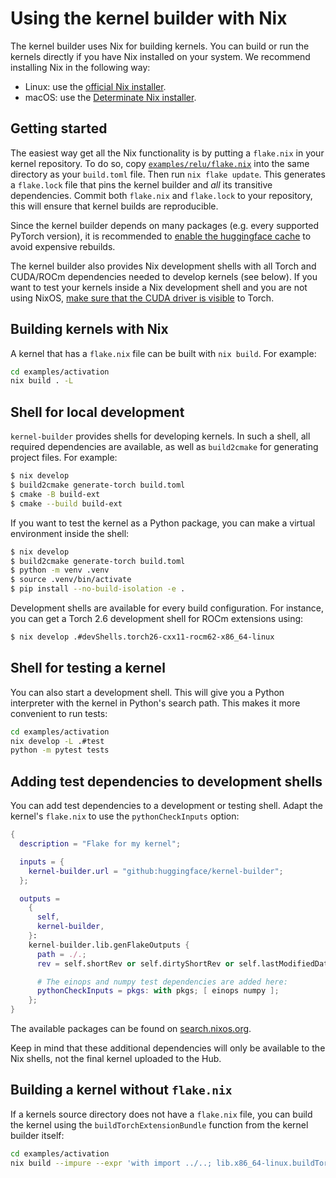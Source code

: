 # Using the kernel builder with Nix

The kernel builder uses Nix for building kernels. You can build or
run the kernels directly if you have Nix installed on your system.
We recommend installing Nix in the following way:

- Linux: use the [official Nix installer](https://nixos.org/download/).
- macOS: use the [Determinate Nix installer](https://docs.determinate.systems/determinate-nix/).

## Getting started

The easiest way get all the Nix functionality is by putting a
`flake.nix` in your kernel repository. To do so, copy
[`examples/relu/flake.nix`](../examples/relu/flake.nix) into the
same directory as your `build.toml` file. Then run `nix flake update`.
This generates a `flake.lock` file that pins the kernel builder
and _all_ its transitive dependencies. Commit both `flake.nix`
and `flake.lock` to your repository, this will ensure that kernel
builds are reproducible.

Since the kernel builder depends on many packages (e.g. every supported
PyTorch version), it is recommended to [enable the huggingface cache](https://app.cachix.org/cache/huggingface)
to avoid expensive rebuilds.

The kernel builder also provides Nix development shells with all Torch
and CUDA/ROCm dependencies needed to develop kernels (see below). If
you want to test your kernels inside a Nix development shell and you
are not using NixOS, [make sure that the CUDA driver is visible](https://danieldk.eu/Nix-CUDA-on-non-NixOS-systems#make-runopengl-driverlib-and-symlink-the-driver-library) to Torch.

## Building kernels with Nix

A kernel that has a `flake.nix` file can be built with `nix build`.
For example:

```bash
cd examples/activation
nix build . -L
```

## Shell for local development

`kernel-builder` provides shells for developing kernels. In such a shell,
all required dependencies are available, as well as `build2cmake` for generating
project files. For example:

```bash
$ nix develop
$ build2cmake generate-torch build.toml
$ cmake -B build-ext
$ cmake --build build-ext
```

If you want to test the kernel as a Python package, you can make a virtual
environment inside the shell:

```bash
$ nix develop
$ build2cmake generate-torch build.toml
$ python -m venv .venv
$ source .venv/bin/activate
$ pip install --no-build-isolation -e .
```

Development shells are available for every build configuration. For
instance, you can get a Torch 2.6 development shell for ROCm extensions
using:

```bash
$ nix develop .#devShells.torch26-cxx11-rocm62-x86_64-linux
```

## Shell for testing a kernel

You can also start a development shell. This will give you a Python interpreter
with the kernel in Python's search path. This makes it more convenient to run
tests:

```bash
cd examples/activation
nix develop -L .#test
python -m pytest tests
```

## Adding test dependencies to development shells

You can add test dependencies to a development or testing shell. Adapt
the kernel's `flake.nix` to use the `pythonCheckInputs` option:

```nix
{
  description = "Flake for my kernel";

  inputs = {
    kernel-builder.url = "github:huggingface/kernel-builder";
  };

  outputs =
    {
      self,
      kernel-builder,
    }:
    kernel-builder.lib.genFlakeOutputs {
      path = ./.;
      rev = self.shortRev or self.dirtyShortRev or self.lastModifiedDate;

      # The einops and numpy test dependencies are added here:
      pythonCheckInputs = pkgs: with pkgs; [ einops numpy ];
    };
}
```

The available packages can be found on [search.nixos.org](https://search.nixos.org/packages?channel=25.05&query=python312Packages).

Keep in mind that these additional dependencies will only be available to
the Nix shells, not the final kernel uploaded to the Hub.

## Building a kernel without `flake.nix`

If a kernels source directory does not have a `flake.nix` file, you can build the
kernel using the `buildTorchExtensionBundle` function from the kernel builder
itself:

```bash
cd examples/activation
nix build --impure --expr 'with import ../..; lib.x86_64-linux.buildTorchExtensionBundle ./.' -L
```
